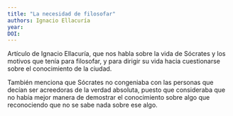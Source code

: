 ```yaml
---
title: "La necesidad de filosofar"
authors: Ignacio Ellacuría
year: 
DOI: 
---
```


Artículo de Ignacio Ellacuría, que nos habla sobre la vida de Sócrates y los motivos que tenía para filosofar, y para dirigir su vida hacia cuestionarse sobre el conocimiento de la ciudad.

También menciona que Sócrates no congeniaba con las personas que decían ser acreedoras de la verdad absoluta, puesto que consideraba que no había mejor manera de demostrar el conocimiento sobre algo que reconociendo que no se sabe nada sobre ese algo.